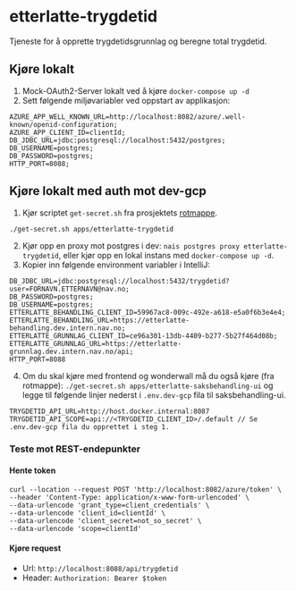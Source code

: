# etterlatte-trygdetid

Tjeneste for å opprette trygdetidsgrunnlag og beregne total trygdetid.

## Kjøre lokalt

1. Mock-OAuth2-Server lokalt ved å kjøre `docker-compose up -d`
2. Sett følgende miljøvariabler ved oppstart av applikasjon:
```
AZURE_APP_WELL_KNOWN_URL=http://localhost:8082/azure/.well-known/openid-configuration;
AZURE_APP_CLIENT_ID=clientId;
DB_JDBC_URL=jdbc:postgresql://localhost:5432/postgres;
DB_USERNAME=postgres;
DB_PASSWORD=postgres;
HTTP_PORT=8088;
```

## Kjøre lokalt med auth mot dev-gcp
1. Kjør scriptet `get-secret.sh` fra prosjektets [rotmappe](../..).
```
./get-secret.sh apps/etterlatte-trygdetid
```
2. Kjør opp en proxy mot postgres i dev: `nais postgres proxy etterlatte-trygdetid`, eller kjør opp en lokal 
   instans med `docker-compose up -d`.
3. Kopier inn følgende environment variabler i IntelliJ:
```
DB_JDBC_URL=jdbc:postgresql://localhost:5432/trygdetid?user=FORNAVN.ETTERNAVN@nav.no;
DB_PASSWORD=postgres;
DB_USERNAME=postgres;
ETTERLATTE_BEHANDLING_CLIENT_ID=59967ac8-009c-492e-a618-e5a0f6b3e4e4;
ETTERLATTE_BEHANDLING_URL=https://etterlatte-behandling.dev.intern.nav.no;
ETTERLATTE_GRUNNLAG_CLIENT_ID=ce96a301-13db-4409-b277-5b27f464d08b;
ETTERLATTE_GRUNNLAG_URL=https://etterlatte-grunnlag.dev.intern.nav.no/api;
HTTP_PORT=8088
```
4. Om du skal kjøre med frontend og wonderwall må du også kjøre (fra rotmappe):
`./get-secret.sh apps/etterlatte-saksbehandling-ui`
og legge til følgende linjer nederst i `.env.dev-gcp` fila til saksbehandling-ui.
```
TRYGDETID_API_URL=http://host.docker.internal:8087
TRYGDETID_API_SCOPE=api://<TRYGDETID_CLIENT_ID>/.default // Se .env.dev-gcp fila du opprettet i steg 1.
```

### Teste mot REST-endepunkter

#### Hente token
```
curl --location --request POST 'http://localhost:8082/azure/token' \
--header 'Content-Type: application/x-www-form-urlencoded' \
--data-urlencode 'grant_type=client_credentials' \
--data-urlencode 'client_id=clientId' \
--data-urlencode 'client_secret=not_so_secret' \
--data-urlencode 'scope=clientId'
```

#### Kjøre request
- Url: `http://localhost:8088/api/trygdetid`
- Header: `Authorization: Bearer $token`
